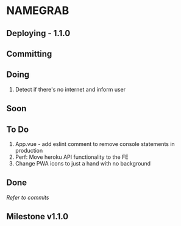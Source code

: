 # NAMEGRAB

## Deploying - 1.1.0

## Committing

## Doing

1. Detect if there's no internet and inform user

## Soon

## To Do

1. App.vue - add eslint comment to remove console statements in production
2. Perf: Move heroku API functionality to the FE
3. Change PWA icons to just a hand with no background

## Done

_Refer to commits_

## Milestone v1.1.0
